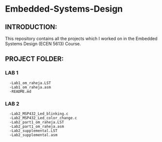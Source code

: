 # Embedded-Systems-Design

## INTRODUCTION:
This repository contains all the projects which I worked on in the Embedded Systems Design (ECEN 5613) Course.

## PROJECT FOLDER:
###   LAB 1
      -Lab1_om_raheja.LST
      -Lab1_om_raheja.asm
      -README.md

###   LAB 2
      -Lab2_MSP432_Led_blinking.c
      -Lab2_MSP432_Led_color_change.c
      -Lab2_part1_om_raheja.LST
      -Lab2_part1_om_raheja.asm
      -Lab2_supplemental.LST
      -Lab2_supplemental.asm
